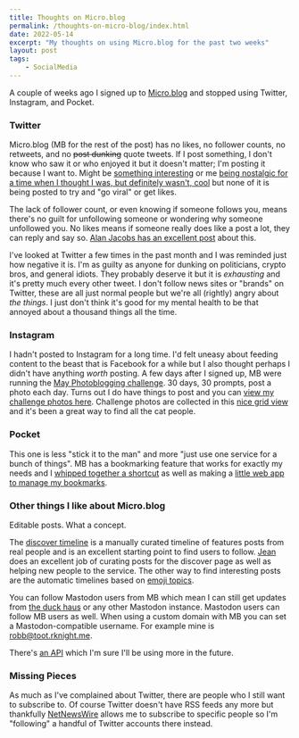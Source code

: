 ```yaml
---
title: Thoughts on Micro.blog
permalink: /thoughts-on-micro-blog/index.html
date: 2022-05-14
excerpt: "My thoughts on using Micro.blog for the past two weeks"
layout: post
tags:
    - SocialMedia
---
```


A couple of weeks ago I signed up to [Micro.blog](https://micro.blog) and stopped using Twitter, Instagram, and Pocket.

### Twitter

Micro.blog (MB for the rest of the post) has no likes, no follower counts, no retweets, and no <s>post dunking</s> quote tweets. If I post something, I don't know who saw it or who enjoyed it but it doesn't matter; I'm posting it because I want to. Might be [something interesting](https://toot.rknight.me/2022/05/12/stripe-have-opensourced.html) or me [being nostalgic for a time when I thought I was, but definitely wasn't, cool](https://toot.rknight.me/2022/05/13/mcr-released-a.html) but none of it is being posted to try and "go viral" or get likes.

The lack of follower count, or even knowing if someone follows you, means there's no guilt for unfollowing someone or wondering why someone unfollowed you. No likes means if someone really does like a post a lot, they can reply and say so. [Alan Jacobs has an excellent post](https://blog.ayjay.org/a-bit-of-advice/) about this.

I've looked at Twitter a few times in the past month and I was reminded just how negative it is. I'm as guilty as anyone for dunking on politicians, crypto bros, and general idiots. They probably deserve it but it is _exhausting_ and it's pretty much every other tweet. I don't follow news sites or "brands" on Twitter, these are all just normal people but we're all (rightly) angry about _the things_. I just don't think it's good for my mental health to be that annoyed about a thousand things all the time.

### Instagram

I hadn't posted to Instagram for a long time. I'd felt uneasy about feeding content to the beast that is Facebook for a while but I also thought perhaps I didn't have anything _worth_ posting. A few days after I signed up, MB were running the [May Photoblogging challenge](https://micro.welltempered.net/2022/04/30/the-may-photoblogging.html). 30 days, 30 prompts, post a photo each day. Turns out I do have things to post and you can [view my challenge photos here](https://toot.rknight.me/categories/may-2022-photoblogging-challenge/). Challenge photos are collected in this [nice grid view](http://micro.blog/discover/mbmay/grid) and it's been a great way to find all the cat people.

### Pocket

This one is less "stick it to the man" and more "just use one service for a bunch of things". MB has a bookmarking feature that works for exactly my needs and I [whipped together a shortcut](https://rknight.me/save-bookmark-to-micro-blog-shortcut/) as well as making a [little web app to manage my bookmarks](https://micromarks.rknight.me).

### Other things I like about Micro.blog

Editable posts. What a concept.

The [discover timeline](https://micro.blog/discover) is a manually curated timeline of features posts from real people and is an excellent starting point to find users to follow. [Jean](https://micro.blog/jean) does an excellent job of curating posts for the discover page as well as helping new people to the service. The other way to find interesting posts are the automatic timelines based on [emoji topics](https://help.micro.blog/t/emoji-in-discover/34).

You can follow Mastodon users from MB which mean I can still get updates from [the duck haus](https://duck.haus/about) or any other Mastodon instance. Mastodon users can follow MB users as well. When using a custom domain with MB you can set a Mastodon-compatible username. For example mine is [robb@toot.rknight.me](https://micro.blog/rknightuk?remote_follow=1).

There's [an API](https://help.micro.blog/t/json-api/97) which I'm sure I'll be using more in the future.

### Missing Pieces

As much as I've complained about Twitter, there are people who I still want to subscribe to. Of course Twitter doesn't have RSS feeds any more but thankfully [NetNewsWire](https://netnewswire.com) allows me to subscribe to specific people so I'm "following" a handful of Twitter accounts there instead.

